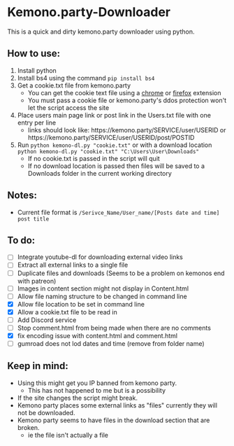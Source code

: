 # Kemono.party-Downloader
This is a quick and dirty kemono.party downloader using python.

## How to use:
1. Install python
2. Install bs4 using the command ```pip install bs4``` 
3. Get a cookie.txt file from kemono.party 
   - You can get the cookie text file using a [chrome](https://chrome.google.com/webstore/detail/get-cookiestxt/bgaddhkoddajcdgocldbbfleckgcbcid?hl=en) or [firefox](https://addons.mozilla.org/en-US/firefox/addon/cookies-txt/) extension
   - You must pass a cookie file or kemono.party's ddos protection won't let the script access the site 
4. Place users main page link or post link in the Users.txt file with one entry per line
   - links should look like: https://<span></span>kemono.party/SERVICE/user/USERID or https://<span></span>kemono.party/SERVICE/user/USERID/post/POSTID
5. Run ```python kemono-dl.py "cookie.txt"``` or with a download location ```python kemono-dl.py "cookie.txt" "C:\Users\User\Downloads"```
   - If no cookie.txt is passed in the script will quit
   - If no download location is passed then files will be saved to a Downloads folder in the current working directory
   
## Notes:
- Current file format is ```/Serivce_Name/User_name/[Posts date and time] post title```

## To do:
- [ ] Integrate youtube-dl for downloading external video links
- [ ] Extract all external links to a single file
- [ ] Duplicate files and downloads (Seems to be a problem on kemonos end with patreon)
- [ ] Images in content section might not display in Content.html
- [ ] Allow file naming structure to be changed in command line
- [X] Allow file location to be set in command line
- [X] Allow a cookie.txt file to be read in
- [ ] Add Discord service
- [ ] Stop comment.html from being made when there are no comments
- [X] fix encoding issue with content.html and comment.html
- [ ] gumroad does not lod dates and time (remove from folder name) 

## Keep in mind:
- Using this might get you IP banned from kemono party.
  - This has not happened to me but is a possibility 
- If the site changes the script might break.
- Kemono party places some external links as "files" currently they will not be downloaded.
- Kemono party seems to have files in the download section that are broken.
  - ie the file isn't actually a file
